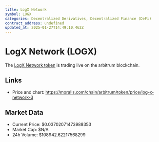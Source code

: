 ```yaml
---
title: LogX Network
symbol: LOGX
categories: Decentralized Derivatives, Decentralized Finance (DeFi)
contract_address: undefined
updated_at: 2025-01-27T14:49:10.462Z
---
```


# LogX Network (LOGX)
The [LogX Network token](https://moralis.com/chain/arbitrum/token/price/log-x-network-3) is trading live on the arbitrum blockchain.

## Links
- Price and chart: https://moralis.com/chain/arbitrum/token/price/log-x-network-3

## Market Data
- Current Price: $0.03702071473988353
- Market Cap: $N/A
- 24h Volume: $108942.62217568299
